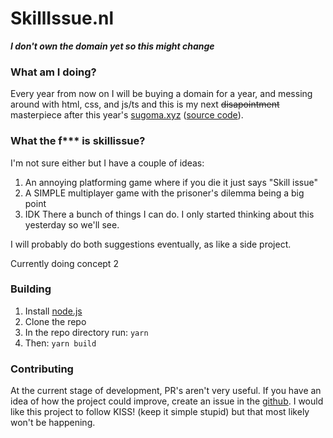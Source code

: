 # SkillIssue.nl
***I don't own the domain yet so this might change***

### What am I doing?
Every year from now on I will be buying a domain for a year, and messing around with html, css, and js/ts and this is my next ~~disapointment~~ masterpiece after this year's [sugoma.xyz](sugoma.xyz) ([source code](https://github.com/qweri0p/sugoma.xyz)).

### What the f*** is skillissue?
I'm not sure either but I have a couple of ideas:
1. An annoying platforming game where if you die it just says "Skill issue"
2. A SIMPLE multiplayer game with the prisoner's dilemma being a big point
3. IDK There a bunch of things I can do. I only started thinking about this yesterday so we'll see.

I will probably do both suggestions eventually, as like a side project.

Currently doing concept 2

### Building
1. Install [node.js](https://nodejs.org)
2. Clone the repo
3. In the repo directory run: ``yarn``
4. Then: ``yarn build``

### Contributing
At the current stage of development, PR's aren't very useful. If you have an idea of how the project could improve, create an issue in the [github](https://github.com/qweri0p/skillissue). I would like this project to follow KISS! (keep it simple stupid) but that most likely won't be happening.